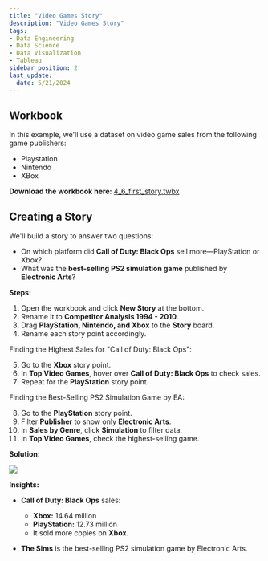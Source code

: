 ```yaml
---
title: "Video Games Story"
description: "Video Games Story"
tags: 
- Data Engineering
- Data Science
- Data Visualization
- Tableau
sidebar_position: 2
last_update:
  date: 5/21/2024
---
```




## Workbook 

In this example, we'll use a dataset on video game sales from the following game publishers:  

- Playstation
- Nintendo 
- XBox

**Download the workbook here:** [4_6_first_story.twbx](https://github.com/joseeden/joeden/tree/master/docs/022-Data-Engineering/051-Tableau/000-Sample%20Datasets/001-Introduction-to-Tableau/Workbooks)  


## Creating a Story 

We'll build a story to answer two questions:  

- On which platform did **Call of Duty: Black Ops** sell more—PlayStation or Xbox?  
- What was the **best-selling PS2 simulation game** published by **Electronic Arts**?  

**Steps:**  

1. Open the workbook and click **New Story** at the bottom.  
2. Rename it to **Competitor Analysis 1994 - 2010**.  
3. Drag **PlayStation, Nintendo, and Xbox** to the **Story** board.  
4. Rename each story point accordingly.  

Finding the Highest Sales for "Call of Duty: Black Ops":

5. Go to the **Xbox** story point.  
6. In **Top Video Games**, hover over **Call of Duty: Black Ops** to check sales.  
7. Repeat for the **PlayStation** story point.  

Finding the Best-Selling PS2 Simulation Game by EA:

8. Go to the **PlayStation** story point.  
9. Filter **Publisher** to show only **Electronic Arts**.  
10. In **Sales by Genre**, click **Simulation** to filter data.  
11. In **Top Video Games**, check the highest-selling game.  


**Solution:**

<div class="img-center"> 

![](/gif/docs/snowflake-create-query-sampleee-31.gif)

</div>


**Insights:**  

- **Call of Duty: Black Ops** sales:  
  - **Xbox:** 14.64 million  
  - **PlayStation:** 12.73 million  
  - It sold more copies on **Xbox**.  

- **The Sims** is the best-selling PS2 simulation game by Electronic Arts.